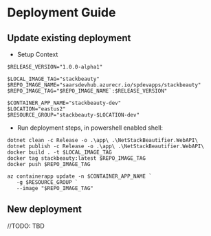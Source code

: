 # Deployment Guide

## Update existing deployment

* Setup Context

```shell
$RELEASE_VERSION="1.0.0-alpha1"
```

```shell
$LOCAL_IMAGE_TAG="stackbeauty"
$REPO_IMAGE_NAME="saarsdevhub.azurecr.io/spdevapps/stackbeauty"
$REPO_IMAGE_TAG="$REPO_IMAGE_NAME`:$RELEASE_VERSION"

$CONTAINER_APP_NAME="stackbeauty-dev"
$LOCATION="eastus2"
$RESOURCE_GROUP="stackbeauty-$LOCATION-dev"
```

* Run deployment steps, in powershell enabled shell:

```shell
dotnet clean -c Release -o .\app\ .\NetStackBeautifier.WebAPI\
dotnet publish -c Release -o .\app\ .\NetStackBeautifier.WebAPI\
docker build . -t $LOCAL_IMAGE_TAG
docker tag stackbeauty:latest $REPO_IMAGE_TAG
docker push $REPO_IMAGE_TAG
```

```shell
az containerapp update -n $CONTAINER_APP_NAME `
   -g $RESOURCE_GROUP `
   --image "$REPO_IMAGE_TAG"
```

## New deployment

//TODO: TBD